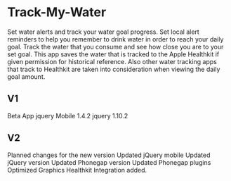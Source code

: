 Track-My-Water
==============
Set water alerts and track your water goal progress. Set local alert reminders to help you remember to drink water in order to reach your daily goal. Track the water that you consume and see how close you are to your set goal. This app saves the water that is tracked to the Apple Healthkit if given permission for historical reference. Also other water tracking apps that track to Healthkit are taken into consideration when viewing the daily goal amount.


## V1 ###
Beta App 
jquery Mobile 1.4.2
jquery 1.10.2

## V2 ###
Planned changes for the new version
Updated jQuery mobile 
Updated jQuery version
Updated Phonegap version
Updated Phonegap plugins
Optimized Graphics
Healthkit Integration added.